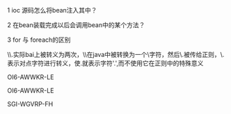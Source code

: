 1 ioc 源码怎么将bean注入其中？

2 在bean装载完成以后会调用bean中的某个方法？



3 for 与 foreach的区别

\\\\\.实际bai上被转义为两次，\\\在java中被转换为一个\字符，然后\\.被传给正则，\\.表示对点字符进行转义，使.就表示字符'.',而不使用它在正则中的特殊意义



OI6-AWWKR-LE



OI6-AWWKR-LE



SGI-WGVRP-FH